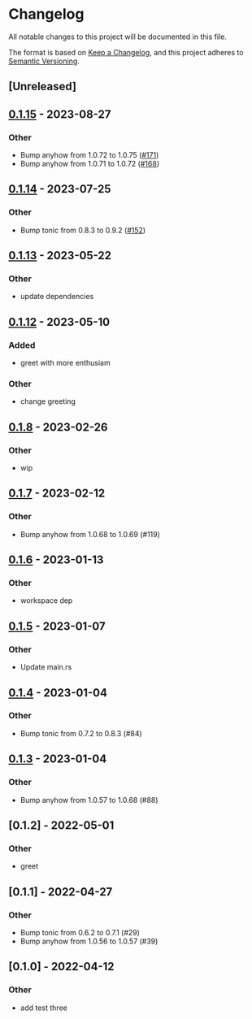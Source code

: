 # Changelog
All notable changes to this project will be documented in this file.

The format is based on [Keep a Changelog](https://keepachangelog.com/en/1.0.0/),
and this project adheres to [Semantic Versioning](https://semver.org/spec/v2.0.0.html).

## [Unreleased]

## [0.1.15](https://github.com/MarcoIeni/rust-workspace-example/compare/marco-test-three-v0.1.14...marco-test-three-v0.1.15) - 2023-08-27

### Other
- Bump anyhow from 1.0.72 to 1.0.75 ([#171](https://github.com/MarcoIeni/rust-workspace-example/pull/171))
- Bump anyhow from 1.0.71 to 1.0.72 ([#168](https://github.com/MarcoIeni/rust-workspace-example/pull/168))

## [0.1.14](https://github.com/MarcoIeni/rust-workspace-example/compare/marco-test-three-v0.1.13...marco-test-three-v0.1.14) - 2023-07-25

### Other
- Bump tonic from 0.8.3 to 0.9.2 ([#152](https://github.com/MarcoIeni/rust-workspace-example/pull/152))

## [0.1.13](https://github.com/MarcoIeni/rust-workspace-example/compare/marco-test-three-v0.1.12...marco-test-three-v0.1.13) - 2023-05-22

### Other
- update dependencies

## [0.1.12](https://github.com/MarcoIeni/rust-workspace-example/compare/marco-test-three-v0.1.11...marco-test-three-v0.1.12) - 2023-05-10

### Added
- greet with more enthusiam

### Other
- change greeting

## [0.1.8](https://github.com/MarcoIeni/rust-workspace-example/compare/marco-test-three-v0.1.7...marco-test-three-v0.1.8) - 2023-02-26

### Other
- wip

## [0.1.7](https://github.com/MarcoIeni/rust-workspace-example/compare/marco-test-three-v0.1.6...marco-test-three-v0.1.7) - 2023-02-12

### Other
- Bump anyhow from 1.0.68 to 1.0.69 (#119)

## [0.1.6](https://github.com/MarcoIeni/rust-workspace-example/compare/marco-test-three-v0.1.5...marco-test-three-v0.1.6) - 2023-01-13

### Other
- workspace dep

## [0.1.5](https://github.com/MarcoIeni/rust-workspace-example/compare/marco-test-three-v0.1.4...marco-test-three-v0.1.5) - 2023-01-07

### Other
- Update main.rs

## [0.1.4](https://github.com/MarcoIeni/rust-workspace-example/compare/marco-test-three-v0.1.3...marco-test-three-v0.1.4) - 2023-01-04

### Other
- Bump tonic from 0.7.2 to 0.8.3 (#84)

## [0.1.3](https://github.com/MarcoIeni/rust-workspace-example/compare/marco-test-three-v0.1.2...marco-test-three-v0.1.3) - 2023-01-04

### Other
- Bump anyhow from 1.0.57 to 1.0.68 (#88)

## [0.1.2] - 2022-05-01

### Other
- greet

## [0.1.1] - 2022-04-27

### Other
- Bump tonic from 0.6.2 to 0.7.1 (#29)
- Bump anyhow from 1.0.56 to 1.0.57 (#39)

## [0.1.0] - 2022-04-12

### Other
- add test three
